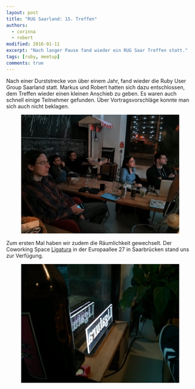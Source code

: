 ```yaml
---
layout: post
title: "RUG Saarland: 15. Treffen"
authors:
  - corinna
  - robert
modified: 2016-01-11
excerpt: "Nach langer Pause fand wieder ein RUG Saar Treffen statt."
tags: [ruby, meetup]
comments: true
---
```


Nach einer Durststrecke von über einem Jahr, fand wieder die Ruby User Group Saarland statt.
Markus und Robert hatten sich dazu entschlossen, dem Treffen wieder einen kleinen Anschieb zu geben.
Es waren auch schnell einige Teilnehmer gefunden. Über Vortragsvorschläge konnte man sich auch nicht beklagen.

<figure>
  <img src="/images/rug-saarland-treffen-15-participants.jpg">
</figure>

Zum ersten Mal haben wir zudem die Räumlichkeit gewechselt.
Der Coworking Space [Ligatura](http://ligatura.co) in der Europaallee 27 in Saarbrücken stand uns zur Verfügung.

<figure>
  <img src="/images/rug-saarland-treffen-15-ligatura.jpg">
</figure>
